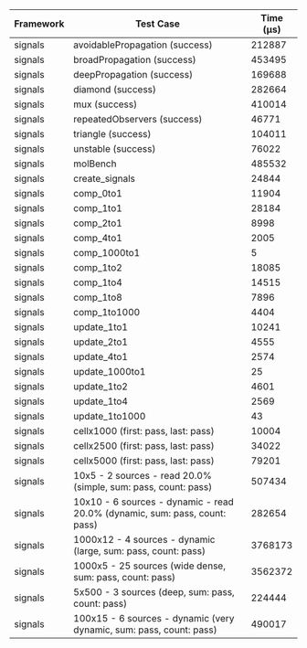| Framework | Test Case | Time (μs) |
| --- | --- | --- |
| signals | avoidablePropagation (success) | 212887 |
| signals | broadPropagation (success) | 453495 |
| signals | deepPropagation (success) | 169688 |
| signals | diamond (success) | 282664 |
| signals | mux (success) | 410014 |
| signals | repeatedObservers (success) | 46771 |
| signals | triangle (success) | 104011 |
| signals | unstable (success) | 76022 |
| signals | molBench | 485532 |
| signals | create_signals | 24844 |
| signals | comp_0to1 | 11904 |
| signals | comp_1to1 | 28184 |
| signals | comp_2to1 | 8998 |
| signals | comp_4to1 | 2005 |
| signals | comp_1000to1 | 5 |
| signals | comp_1to2 | 18085 |
| signals | comp_1to4 | 14515 |
| signals | comp_1to8 | 7896 |
| signals | comp_1to1000 | 4404 |
| signals | update_1to1 | 10241 |
| signals | update_2to1 | 4555 |
| signals | update_4to1 | 2574 |
| signals | update_1000to1 | 25 |
| signals | update_1to2 | 4601 |
| signals | update_1to4 | 2569 |
| signals | update_1to1000 | 43 |
| signals | cellx1000 (first: pass, last: pass) | 10004 |
| signals | cellx2500 (first: pass, last: pass) | 34022 |
| signals | cellx5000 (first: pass, last: pass) | 79201 |
| signals | 10x5 - 2 sources - read 20.0% (simple, sum: pass, count: pass) | 507434 |
| signals | 10x10 - 6 sources - dynamic - read 20.0% (dynamic, sum: pass, count: pass) | 282654 |
| signals | 1000x12 - 4 sources - dynamic (large, sum: pass, count: pass) | 3768173 |
| signals | 1000x5 - 25 sources (wide dense, sum: pass, count: pass) | 3562372 |
| signals | 5x500 - 3 sources (deep, sum: pass, count: pass) | 224444 |
| signals | 100x15 - 6 sources - dynamic (very dynamic, sum: pass, count: pass) | 490017 |
